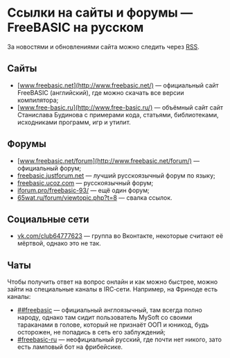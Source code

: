 ﻿<title>Ссылки — FreeBASIC на русском</title>
<meta name="description" content="Ссылки на сайты и форумы по программированию на языке FreeBASIC" />
<meta name="keywords" content="FreeBASIC, программирование, ссылки на сайты, статьи, форумы" />

# Ссылки на сайты и форумы — FreeBASIC на русском

За новостями и обновлениями сайта можно следить через [RSS](http://www.freebasic.su/rss.rss).

## Сайты

* [www.freebasic.net](http://www.freebasic.net/) — официальный сайт FreeBASIC (английский), где можно скачать все версии компилятора;
* [www.free-basic.ru](http://www.free-basic.ru/) — объёмный сайт сайт Станислава Будинова с примерами кода, статьями, библиотеками, исходниками программ, игр и утилит.

## Форумы

* [www.freebasic.net/forum](http://www.freebasic.net/forum/) — официальный форум;
* [freebasic.justforum.net](http://freebasic.justforum.net/forum) — лучший русскоязычный форум по языку;
* [freebasic.ucoz.com](http://freebasic.ucoz.com/) — русскоязычный форум;
* [iforum.pro/freebasic-93/](http://iforum.pro/freebasic-93/) — ещё один форум;
* [65wat.ru/forum/viewtopic.php?t=8](http://65wat.ru/forum/viewtopic.php?t=8) — свалка ссылок.

## Социальные сети

* [vk.com/club64777623](https://vk.com/club64777623) — группа во Вконтакте, некоторые считают её мёртвой, однако это не так.

## Чаты

Чтобы получить ответ на вопрос онлайн и как можно быстрее, можно зайти на специальные каналы в IRC‐сети. Например, на Фриноде есть каналы:

* [##freebasic](irc://chat.freenode.net/#freebasic) — официальный англоязычный, там всегда полно народу, однако там сидит пользователь MySoft со своими тараканами в голове, который не признаёт ООП и юникод, будь осторожен, не попадись в сеть его заблуждений;
* [#freebasic-ru](irc://chat.freenode.net/#freebasic-ru) — неофициальный русский, где почти нет никого, зато есть ламповый бот на фрибейсике.
